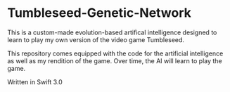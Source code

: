 # Tumbleseed-Genetic-Network
This is a custom-made evolution-based artifical intelligence designed to learn to play my own version of the video game Tumbleseed.

This repository comes equipped with the code for the artificial intelligence as well as my rendition of the game. Over time, the AI will learn to play the game.

Written in Swift 3.0
